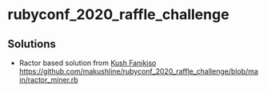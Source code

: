 # rubyconf_2020_raffle_challenge

## Solutions
* Ractor based solution from [Kush Fanikiso](https://github.com/makushline)
  https://github.com/makushline/rubyconf_2020_raffle_challenge/blob/main/ractor_miner.rb
